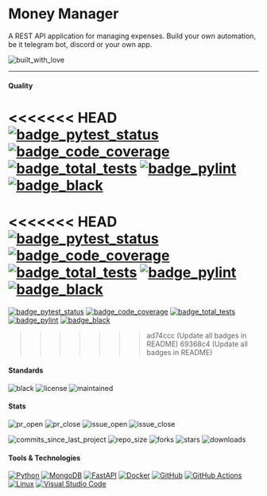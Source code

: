 # Money Manager
A REST API application for managing expenses. Build your own automation, be it telegram bot, discord or your own app.

![built_with_love](http://ForTheBadge.com/images/badges/built-with-love.svg)

---

#### Quality
<<<<<<< HEAD
[![badge_pytest_status](https://img.shields.io/badge/PyTest-passing-brightgreen?style=plastic&logo=pytest&logoColor=white)](https://github.com/gitsetgopack/MoneyManager/actions/runs/11605743334)
[![badge_code_coverage](https://img.shields.io/badge/coverage-98%25-brightgreen?style=plastic)](https://github.com/gitsetgopack/MoneyManager/actions/runs/11605743334)
[![badge_total_tests](https://img.shields.io/badge/tests-72-blue?style=plastic&logo=pytest&logoColor=white&link=https%3A%2F%2Fgithub.com%2Fgitsetgopack%2Fhw2%2Ftree%2Fmain%2Ftests)](https://github.com/gitsetgopack/hw2/tree/main/tests)
[![badge_pylint](https://img.shields.io/badge/pylint-10.00-brightgreen?style=plastic)](https://github.com/gitsetgopack/MoneyManager/actions/runs/11605743334)
[![badge_black](https://img.shields.io/badge/black_formatter-failing-red?style=plastic&labelColor=black)](https://github.com/gitsetgopack/MoneyManager/actions/runs/11605743334)
=======
<<<<<<< HEAD
[![badge_pytest_status](https://img.shields.io/badge/PyTest-passing-brightgreen?style=plastic&logo=pytest&logoColor=white)](https://github.com/gitsetgopack/MoneyManager/actions/runs/11489281035)
[![badge_code_coverage](https://img.shields.io/badge/coverage-98%25-brightgreen?style=plastic)](https://github.com/gitsetgopack/MoneyManager/actions/runs/11489281035)
[![badge_total_tests](https://img.shields.io/badge/tests-69-blue?style=plastic&logo=pytest&logoColor=white&link=https%3A%2F%2Fgithub.com%2Fgitsetgopack%2Fhw2%2Ftree%2Fmain%2Ftests)](https://github.com/gitsetgopack/hw2/tree/main/tests)
[![badge_pylint](https://img.shields.io/badge/pylint-10.00-brightgreen?style=plastic)](https://github.com/gitsetgopack/MoneyManager/actions/runs/11489281035)
[![badge_black](https://img.shields.io/badge/black_formatter-passing-brightgreen?style=plastic&labelColor=black)](https://github.com/gitsetgopack/MoneyManager/actions/runs/11489281035)
=======
[![badge_pytest_status](https://img.shields.io/badge/PyTest-passing-brightgreen?logo=pytest&logoColor=white)](https://github.com/gitsetgopack/MoneyManager/actions/runs/11487695310)
[![badge_code_coverage](https://img.shields.io/badge/coverage-98%25-brightgreen)](https://github.com/gitsetgopack/MoneyManager/actions/runs/11487695310)
[![badge_total_tests](https://img.shields.io/badge/tests-69-blue?logo=pytest&logoColor=white&link=https%3A%2F%2Fgithub.com%2Fgitsetgopack%2Fhw2%2Ftree%2Fmain%2Ftests)](https://github.com/gitsetgopack/hw2/tree/main/tests)
[![badge_pylint](https://img.shields.io/badge/pylint-10.00-brightgreen)](https://github.com/gitsetgopack/MoneyManager/actions/runs/11487695310)
[![badge_black](https://img.shields.io/badge/black_formatter-passing-brightgreen?style=plastic&labelColor=black)](https://github.com/gitsetgopack/MoneyManager/actions/runs/11487384219)
>>>>>>> ad74ccc (Update all badges in README)
>>>>>>> 69368c4 (Update all badges in README)


<!-- [![badge_pyright](https://img.shields.io/badge/pyright-passing-brightgreen)](https://github.com/gitsetgopack/MoneyManager/actions/runs/11190159988) -->

#### Standards
![black](https://img.shields.io/badge/code%20style-black-black?style=plastic&)
![license](https://img.shields.io/github/license/gitsetgopack/MoneyManager?style=plastic&)
![maintained](https://img.shields.io/badge/Maintained%3F-yes-green.svg?style=plastic&)

#### Stats
![pr_open](https://img.shields.io/github/issues-pr/gitsetgopack/MoneyManager?style=plastic&)
![pr_close](https://img.shields.io/github/issues-pr-closed/gitsetgopack/MoneyManager?style=plastic&)
![issue_open](https://img.shields.io/github/issues/gitsetgopack/MoneyManager.svg?style=plastic&)
![issue_close](https://img.shields.io/github/issues-closed/gitsetgopack/MoneyManager.svg?style=plastic&)

![commits_since_last_project](https://img.shields.io/github/commits-since/gitsetgopack/MoneyManager/v2023.f.3.svg?style=plastic&)
![repo_size](https://img.shields.io/github/repo-size/gitsetgopack/MoneyManager?style=plastic&)
![forks](https://img.shields.io/github/forks/gitsetgopack/MoneyManager?style=plastic&)
![stars](https://img.shields.io/github/stars/gitsetgopack/MoneyManager?style=plastic&)
![downloads](https://img.shields.io/github/downloads/gitsetgopack/MoneyManager/total?style=plastic&)


#### Tools & Technologies
[![Python](https://img.shields.io/badge/python%203.12-3670A0?logo=python&logoColor=ffdd54)](https://www.python.org/downloads/release/python-3121/)
[![MongoDB](https://img.shields.io/badge/MongoDB-%234ea94b.svg?logo=mongodb&logoColor=white)](https://www.mongodb.com/)
[![FastAPI](https://img.shields.io/badge/FastAPI-009485.svg?logo=fastapi&logoColor=white)](https://fastapi.tiangolo.com/)
[![Docker](https://img.shields.io/badge/Docker-2496ED?logo=docker&logoColor=fff)](https://www.docker.com/)
[![GitHub](https://img.shields.io/badge/github-%23121011.svg?logo=github&logoColor=white)](https://github.com/)
[![GitHub Actions](https://img.shields.io/badge/github%20actions-%232671E5.svg?logo=githubactions&logoColor=white)](https://github.com/features/actions)
[![Linux](https://img.shields.io/badge/Linux-FCC624?logo=linux&logoColor=black)](https://www.linux.org/)
[![Visual Studio Code](https://img.shields.io/badge/Visual%20Studio%20Code-0078d7.svg?logo=visual-studio-code&logoColor=white)](https://code.visualstudio.com/)
